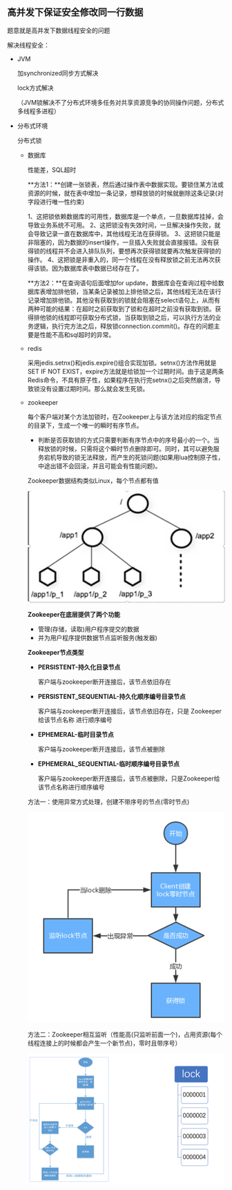 ## 高并发下保证安全修改同一行数据

题意就是高并发下数据线程安全的问题

解决线程安全：

- JVM

  加synchronized同步方式解决

  lock方式解决

  （JVM锁解决不了分布式环境多任务对共享资源竞争的协同操作问题，分布式多线程多进程）

- 分布式环境

  分布式锁

  - 数据库

    性能差，SQL超时

    **方法1：**创建一张锁表，然后通过操作表中数据实现。要锁住某方法或资源的时候，就在表中增加一条记录，想释放锁的时候就删除这条记录(对字段进行唯一性约束)

    1、这把锁依赖数据库的可用性，数据库是一个单点，一旦数据库挂掉，会导致业务系统不可用。
    2、这把锁没有失效时间，一旦解决操作失败，就会导致记录一直在数据库中，其他线程无法在获得锁。
    3、这把锁只能是非阻塞的，因为数据的insert操作，一旦插入失败就会直接报错。没有获得锁的线程并不会进入排队队列，要想再次获得锁就要再次触发获得锁的操作。
    4、这把锁是非重入的，同一个线程在没有释放锁之前无法再次获得该锁。因为数据库表中数据已经存在了。

    **方法2：**在查询语句后面增加for update，数据库会在查询过程中给数据库表增加排他锁，当某条记录被加上排他锁之后，其他线程无法在该行记录增加排他锁。其他没有获取到的锁就会阻塞在select语句上，从而有两种可能的结果：在超时之前获取到了锁和在超时之前没有获取到锁。获得排他锁的线程即可获取分布式锁，当获取到锁之后，可以执行方法的业务逻辑，执行完方法之后，释放锁connection.commit()。存在的问题主要是性能不高和sql超时的异常。

  - redis

    采用jedis.setnx()和jedis.expire()组合实现加锁。setnx()方法作用就是SET IF NOT EXIST，expire方法就是给锁加一个过期时间。由于这是两条Redis命令，不具有原子性，如果程序在执行完setnx()之后突然崩溃，导致锁没有设置过期时间。那么就会发生死锁。

  - zookeeper

    每个客户端对某个方法加锁时，在Zookeeper上与该方法对应的指定节点的目录下，生成一个唯一的瞬时有序节点。

    - 判断是否获取锁的方式只需要判断有序节点中的序号最小的一个。当释放锁的时候，只需将这个瞬时节点删除即可。同时，其可以避免服务宕机导致的锁无法释放，而产生的死锁问题(如果用lua控制原子性，中途出错不会回滚，并且可能会有性能问题)。

    Zookeeper数据结构类似Linux，每个节点都有值

    ![zookeeper](../../image/zookeeper_data_structure.png)

    **Zookeeper在底层提供了两个功能**

    - 管理(存储，读取)用户程序提交的数据
    - 并为用户程序提供数据节点监听服务(触发器)

    **Zookeeper节点类型**

    - **PERSISTENT-持久化目录节点**

        客户端与zookeeper断开连接后，该节点依旧存在 

    - **PERSISTENT_SEQUENTIAL-持久化顺序编号目录节点** 

        客户端与zookeeper断开连接后，该节点依旧存在，只是  Zookeeper给该节点名称 进行顺序编号 

    - **EPHEMERAL-临时目录节点** 

      客户端与zookeeper断开连接后，该节点被删除 

    - **EPHEMERAL_SEQUENTIAL-临时顺序编号目录节点**

      客户端与zookeeper断开连接后，该节点被删除，只是Zookeeper给该节点名称进行顺序编号 

    方法一：使用异常方式处理，创建不带序号的节点(零时节点)

    ![zookeeper_exception_lock](../../image/exception_locker.png)

    方法二：Zookeeper相互监听（性能高(只监听前面一个)，占用资源(每个线程连接上的时候都会产生一个新节点)，零时且带序号）

    ![order_locker](../../image/order_locker.png)

